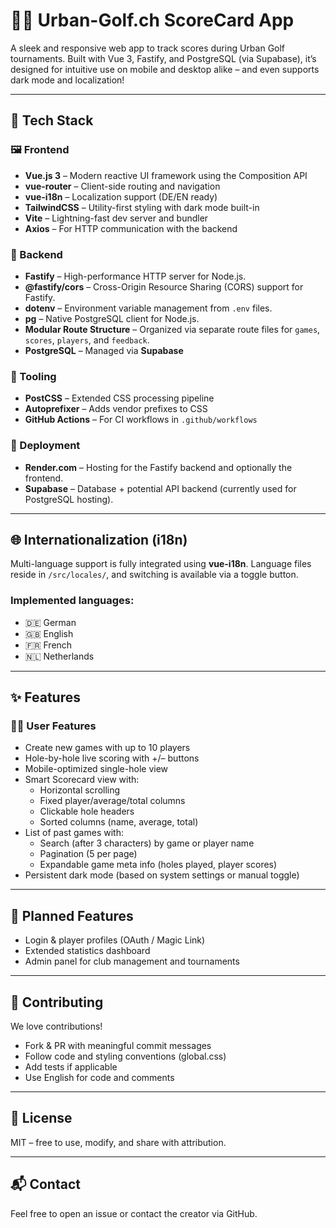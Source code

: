 # 🏌️‍♀️ Urban-Golf.ch ScoreCard App

A sleek and responsive web app to track scores during Urban Golf tournaments. Built with Vue 3, Fastify, and PostgreSQL (via Supabase), it’s designed for intuitive use on mobile and desktop alike – and even supports dark mode and localization!

---

## 🧰 Tech Stack

### 🖼️ Frontend
- **Vue.js 3** – Modern reactive UI framework using the Composition API
- **vue-router** – Client-side routing and navigation
- **vue-i18n** – Localization support (DE/EN ready)
- **TailwindCSS** – Utility-first styling with dark mode built-in
- **Vite** – Lightning-fast dev server and bundler
- **Axios** – For HTTP communication with the backend

### 🔧 Backend
- **Fastify** – High-performance HTTP server for Node.js.
- **@fastify/cors** – Cross-Origin Resource Sharing (CORS) support for Fastify.
- **dotenv** – Environment variable management from `.env` files.
- **pg** – Native PostgreSQL client for Node.js.
- **Modular Route Structure** – Organized via separate route files for `games`, `scores`, `players`, and `feedback`.
- **PostgreSQL** – Managed via **Supabase**

### 🔄 Tooling
- **PostCSS** – Extended CSS processing pipeline
- **Autoprefixer** – Adds vendor prefixes to CSS
- **GitHub Actions** – For CI workflows in `.github/workflows`

### 🚀 Deployment
- **Render.com** – Hosting for the Fastify backend and optionally the frontend.
- **Supabase** – Database + potential API backend (currently used for PostgreSQL hosting).

---

## 🌐 Internationalization (i18n)

Multi-language support is fully integrated using **vue-i18n**. Language files reside in `/src/locales/`, and switching is available via a toggle button.

### Implemented languages:
- 🇩🇪 German
- 🇬🇧 English
- 🇫🇷 French
- 🇳🇱 Netherlands

---

## ✨ Features

### 🧑‍💼 User Features
- Create new games with up to 10 players
- Hole-by-hole live scoring with +/– buttons
- Mobile-optimized single-hole view
- Smart Scorecard view with:
  - Horizontal scrolling
  - Fixed player/average/total columns
  - Clickable hole headers
  - Sorted columns (name, average, total)
- List of past games with:
  - Search (after 3 characters) by game or player name
  - Pagination (5 per page)
  - Expandable game meta info (holes played, player scores)
- Persistent dark mode (based on system settings or manual toggle)

---

## 🧪 Planned Features

- Login & player profiles (OAuth / Magic Link)
- Extended statistics dashboard
- Admin panel for club management and tournaments

---

## 🤝 Contributing

We love contributions!

- Fork & PR with meaningful commit messages
- Follow code and styling conventions (global.css)
- Add tests if applicable
- Use English for code and comments

---

## 🧾 License

MIT – free to use, modify, and share with attribution.

---

## 📬 Contact

Feel free to open an issue or contact the creator via GitHub.